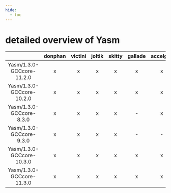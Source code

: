 ```yaml
---
hide:
  - toc
---
```


detailed overview of Yasm
=========================

| |donphan|victini|joltik|skitty|gallade|accelgor|swalot|doduo|
| :---: | :---: | :---: | :---: | :---: | :---: | :---: | :---: | :---: |
|Yasm/1.3.0-GCCcore-11.2.0|x|x|x|x|x|x|x|x|
|Yasm/1.3.0-GCCcore-10.2.0|x|x|x|x|x|x|x|x|
|Yasm/1.3.0-GCCcore-8.3.0|x|x|x|x|-|x|x|x|
|Yasm/1.3.0-GCCcore-9.3.0|x|x|x|x|-|-|x|x|
|Yasm/1.3.0-GCCcore-10.3.0|x|x|x|x|x|x|x|x|
|Yasm/1.3.0-GCCcore-11.3.0|x|x|x|x|x|x|x|x|
